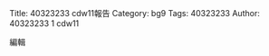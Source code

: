 Title: 40323233 cdw11報告
Category: bg9
Tags: 40323233
Author: 40323233
1
cdw11
<!-- PELICAN_END_SUMMARY -->

編輯